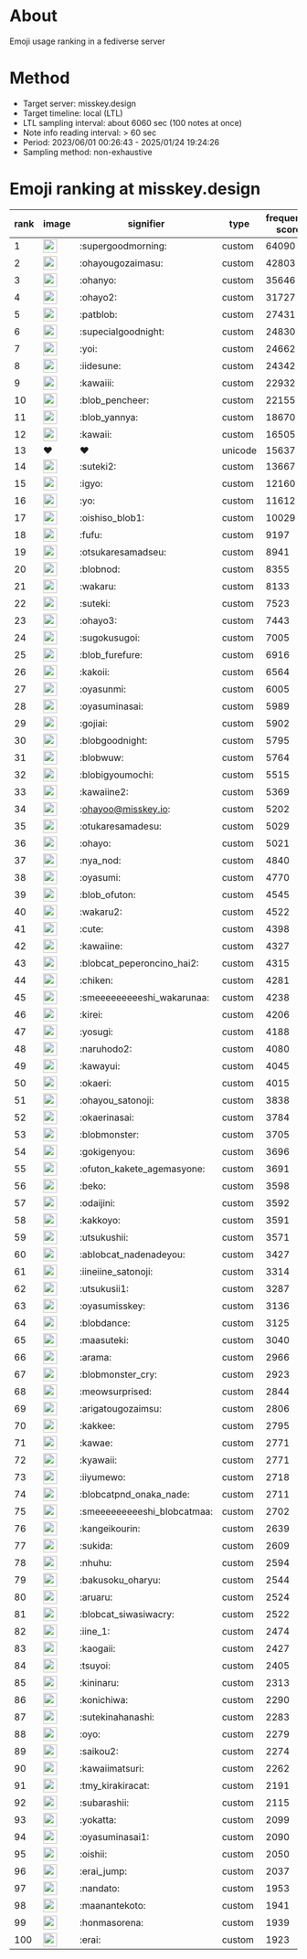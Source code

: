 # About
Emoji usage ranking in a fediverse server

# Method
- Target server: misskey.design
- Target timeline: local (LTL)
- LTL sampling interval: about 6060 sec (100 notes at once)
- Note info reading interval: > 60 sec
- Period: 2023/06/01 00:26:43 - 2025/01/24 19:24:26 
- Sampling method: non-exhaustive

# Emoji ranking at misskey.design

|rank|image|signifier|type|frequency score|
|----|----|----|----|----|
|1|<img height="24" src="https://misskey.design/emoji/supergoodmorning.webp">|:supergoodmorning:|custom|64090|
|2|<img height="24" src="https://misskey.design/emoji/ohayougozaimasu.webp">|:ohayougozaimasu:|custom|42803|
|3|<img height="24" src="https://misskey.design/emoji/ohanyo.webp">|:ohanyo:|custom|35646|
|4|<img height="24" src="https://misskey.design/emoji/ohayo2.webp">|:ohayo2:|custom|31727|
|5|<img height="24" src="https://misskey.design/emoji/patblob.webp">|:patblob:|custom|27431|
|6|<img height="24" src="https://misskey.design/emoji/supecialgoodnight.webp">|:supecialgoodnight:|custom|24830|
|7|<img height="24" src="https://misskey.design/emoji/yoi.webp">|:yoi:|custom|24662|
|8|<img height="24" src="https://misskey.design/emoji/iidesune.webp">|:iidesune:|custom|24342|
|9|<img height="24" src="https://misskey.design/emoji/kawaiii.webp">|:kawaiii:|custom|22932|
|10|<img height="24" src="https://misskey.design/emoji/blob_pencheer.webp">|:blob_pencheer:|custom|22155|
|11|<img height="24" src="https://misskey.design/emoji/blob_yannya.webp">|:blob_yannya:|custom|18670|
|12|<img height="24" src="https://misskey.design/emoji/kawaii.webp">|:kawaii:|custom|16505|
|13|❤|❤|unicode|15637|
|14|<img height="24" src="https://misskey.design/emoji/suteki2.webp">|:suteki2:|custom|13667|
|15|<img height="24" src="https://misskey.design/emoji/igyo.webp">|:igyo:|custom|12160|
|16|<img height="24" src="https://misskey.design/emoji/yo.webp">|:yo:|custom|11612|
|17|<img height="24" src="https://misskey.design/emoji/oishiso_blob1.webp">|:oishiso_blob1:|custom|10029|
|18|<img height="24" src="https://misskey.design/emoji/fufu.webp">|:fufu:|custom|9197|
|19|<img height="24" src="https://misskey.design/emoji/otsukaresamadseu.webp">|:otsukaresamadseu:|custom|8941|
|20|<img height="24" src="https://misskey.design/emoji/blobnod.webp">|:blobnod:|custom|8355|
|21|<img height="24" src="https://misskey.design/emoji/wakaru.webp">|:wakaru:|custom|8133|
|22|<img height="24" src="https://misskey.design/emoji/suteki.webp">|:suteki:|custom|7523|
|23|<img height="24" src="https://misskey.design/emoji/ohayo3.webp">|:ohayo3:|custom|7443|
|24|<img height="24" src="https://misskey.design/emoji/sugokusugoi.webp">|:sugokusugoi:|custom|7005|
|25|<img height="24" src="https://misskey.design/emoji/blob_furefure.webp">|:blob_furefure:|custom|6916|
|26|<img height="24" src="https://misskey.design/emoji/kakoii.webp">|:kakoii:|custom|6564|
|27|<img height="24" src="https://misskey.design/emoji/oyasunmi.webp">|:oyasunmi:|custom|6005|
|28|<img height="24" src="https://misskey.design/emoji/oyasuminasai.webp">|:oyasuminasai:|custom|5989|
|29|<img height="24" src="https://misskey.design/emoji/gojiai.webp">|:gojiai:|custom|5902|
|30|<img height="24" src="https://misskey.design/emoji/blobgoodnight.webp">|:blobgoodnight:|custom|5795|
|31|<img height="24" src="https://misskey.design/emoji/blobwuw.webp">|:blobwuw:|custom|5764|
|32|<img height="24" src="https://misskey.design/emoji/blobigyoumochi.webp">|:blobigyoumochi:|custom|5515|
|33|<img height="24" src="https://misskey.design/emoji/kawaiine2.webp">|:kawaiine2:|custom|5369|
|34|<img height="24" src="https://misskey.design/emoji/ohayoo.webp">|:ohayoo@misskey.io:|custom|5202|
|35|<img height="24" src="https://misskey.design/emoji/otukaresamadesu.webp">|:otukaresamadesu:|custom|5029|
|36|<img height="24" src="https://misskey.design/emoji/ohayo.webp">|:ohayo:|custom|5021|
|37|<img height="24" src="https://misskey.design/emoji/nya_nod.webp">|:nya_nod:|custom|4840|
|38|<img height="24" src="https://misskey.design/emoji/oyasumi.webp">|:oyasumi:|custom|4770|
|39|<img height="24" src="https://misskey.design/emoji/blob_ofuton.webp">|:blob_ofuton:|custom|4545|
|40|<img height="24" src="https://misskey.design/emoji/wakaru2.webp">|:wakaru2:|custom|4522|
|41|<img height="24" src="https://misskey.design/emoji/cute.webp">|:cute:|custom|4398|
|42|<img height="24" src="https://misskey.design/emoji/kawaiine.webp">|:kawaiine:|custom|4327|
|43|<img height="24" src="https://misskey.design/emoji/blobcat_peperoncino_hai2.webp">|:blobcat_peperoncino_hai2:|custom|4315|
|44|<img height="24" src="https://misskey.design/emoji/chiken.webp">|:chiken:|custom|4281|
|45|<img height="24" src="https://misskey.design/emoji/smeeeeeeeeeshi_wakarunaa.webp">|:smeeeeeeeeeshi_wakarunaa:|custom|4238|
|46|<img height="24" src="https://misskey.design/emoji/kirei.webp">|:kirei:|custom|4206|
|47|<img height="24" src="https://misskey.design/emoji/yosugi.webp">|:yosugi:|custom|4188|
|48|<img height="24" src="https://misskey.design/emoji/naruhodo2.webp">|:naruhodo2:|custom|4080|
|49|<img height="24" src="https://misskey.design/emoji/kawayui.webp">|:kawayui:|custom|4045|
|50|<img height="24" src="https://misskey.design/emoji/okaeri.webp">|:okaeri:|custom|4015|
|51|<img height="24" src="https://misskey.design/emoji/ohayou_satonoji.webp">|:ohayou_satonoji:|custom|3838|
|52|<img height="24" src="https://misskey.design/emoji/okaerinasai.webp">|:okaerinasai:|custom|3784|
|53|<img height="24" src="https://misskey.design/emoji/blobmonster.webp">|:blobmonster:|custom|3705|
|54|<img height="24" src="https://misskey.design/emoji/gokigenyou.webp">|:gokigenyou:|custom|3696|
|55|<img height="24" src="https://misskey.design/emoji/ofuton_kakete_agemasyone.webp">|:ofuton_kakete_agemasyone:|custom|3691|
|56|<img height="24" src="https://misskey.design/emoji/beko.webp">|:beko:|custom|3598|
|57|<img height="24" src="https://misskey.design/emoji/odaijini.webp">|:odaijini:|custom|3592|
|58|<img height="24" src="https://misskey.design/emoji/kakkoyo.webp">|:kakkoyo:|custom|3591|
|59|<img height="24" src="https://misskey.design/emoji/utsukushii.webp">|:utsukushii:|custom|3571|
|60|<img height="24" src="https://misskey.design/emoji/ablobcat_nadenadeyou.webp">|:ablobcat_nadenadeyou:|custom|3427|
|61|<img height="24" src="https://misskey.design/emoji/iineiine_satonoji.webp">|:iineiine_satonoji:|custom|3314|
|62|<img height="24" src="https://misskey.design/emoji/utsukusii1.webp">|:utsukusii1:|custom|3287|
|63|<img height="24" src="https://misskey.design/emoji/oyasumisskey.webp">|:oyasumisskey:|custom|3136|
|64|<img height="24" src="https://misskey.design/emoji/blobdance.webp">|:blobdance:|custom|3125|
|65|<img height="24" src="https://misskey.design/emoji/maasuteki.webp">|:maasuteki:|custom|3040|
|66|<img height="24" src="https://misskey.design/emoji/arama.webp">|:arama:|custom|2966|
|67|<img height="24" src="https://misskey.design/emoji/blobmonster_cry.webp">|:blobmonster_cry:|custom|2923|
|68|<img height="24" src="https://misskey.design/emoji/meowsurprised.webp">|:meowsurprised:|custom|2844|
|69|<img height="24" src="https://misskey.design/emoji/arigatougozaimsu.webp">|:arigatougozaimsu:|custom|2806|
|70|<img height="24" src="https://misskey.design/emoji/kakkee.webp">|:kakkee:|custom|2795|
|71|<img height="24" src="https://misskey.design/emoji/kawae.webp">|:kawae:|custom|2771|
|72|<img height="24" src="https://misskey.design/emoji/kyawaii.webp">|:kyawaii:|custom|2771|
|73|<img height="24" src="https://misskey.design/emoji/iiyumewo.webp">|:iiyumewo:|custom|2718|
|74|<img height="24" src="https://misskey.design/emoji/blobcatpnd_onaka_nade.webp">|:blobcatpnd_onaka_nade:|custom|2711|
|75|<img height="24" src="https://misskey.design/emoji/smeeeeeeeeeshi_blobcatmaa.webp">|:smeeeeeeeeeshi_blobcatmaa:|custom|2702|
|76|<img height="24" src="https://misskey.design/emoji/kangeikourin.webp">|:kangeikourin:|custom|2639|
|77|<img height="24" src="https://misskey.design/emoji/sukida.webp">|:sukida:|custom|2609|
|78|<img height="24" src="https://misskey.design/emoji/nhuhu.webp">|:nhuhu:|custom|2594|
|79|<img height="24" src="https://misskey.design/emoji/bakusoku_oharyu.webp">|:bakusoku_oharyu:|custom|2544|
|80|<img height="24" src="https://misskey.design/emoji/aruaru.webp">|:aruaru:|custom|2524|
|81|<img height="24" src="https://misskey.design/emoji/blobcat_siwasiwacry.webp">|:blobcat_siwasiwacry:|custom|2522|
|82|<img height="24" src="https://misskey.design/emoji/iine_1.webp">|:iine_1:|custom|2474|
|83|<img height="24" src="https://misskey.design/emoji/kaogaii.webp">|:kaogaii:|custom|2427|
|84|<img height="24" src="https://misskey.design/emoji/tsuyoi.webp">|:tsuyoi:|custom|2405|
|85|<img height="24" src="https://misskey.design/emoji/kininaru.webp">|:kininaru:|custom|2313|
|86|<img height="24" src="https://misskey.design/emoji/konichiwa.webp">|:konichiwa:|custom|2290|
|87|<img height="24" src="https://misskey.design/emoji/sutekinahanashi.webp">|:sutekinahanashi:|custom|2283|
|88|<img height="24" src="https://misskey.design/emoji/oyo.webp">|:oyo:|custom|2279|
|89|<img height="24" src="https://misskey.design/emoji/saikou2.webp">|:saikou2:|custom|2274|
|90|<img height="24" src="https://misskey.design/emoji/kawaiimatsuri.webp">|:kawaiimatsuri:|custom|2262|
|91|<img height="24" src="https://misskey.design/emoji/tmy_kirakiracat.webp">|:tmy_kirakiracat:|custom|2191|
|92|<img height="24" src="https://misskey.design/emoji/subarashii.webp">|:subarashii:|custom|2115|
|93|<img height="24" src="https://misskey.design/emoji/yokatta.webp">|:yokatta:|custom|2099|
|94|<img height="24" src="https://misskey.design/emoji/oyasuminasai1.webp">|:oyasuminasai1:|custom|2090|
|95|<img height="24" src="https://misskey.design/emoji/oishii.webp">|:oishii:|custom|2050|
|96|<img height="24" src="https://misskey.design/emoji/erai_jump.webp">|:erai_jump:|custom|2037|
|97|<img height="24" src="https://misskey.design/emoji/nandato.webp">|:nandato:|custom|1953|
|98|<img height="24" src="https://misskey.design/emoji/maanantekoto.webp">|:maanantekoto:|custom|1941|
|99|<img height="24" src="https://misskey.design/emoji/honmasorena.webp">|:honmasorena:|custom|1939|
|100|<img height="24" src="https://misskey.design/emoji/erai.webp">|:erai:|custom|1923|
